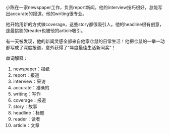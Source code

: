 小陈在一家newspaper工作，负责report新闻。他的interview技巧很好，总能写出accurate的报道。他的writing很专业。

他开始用新的方式做coverage，这些story都很吸引人。他的headline很有创意，连最挑剔的reader也被他的article吸引。

有一天被发现，他的新闻灵感全部来自他家仓鼠的日常生活！他把仓鼠的一举一动都写成了深度报道，意外获得了"年度最佳生活新闻奖"！

单词解释：
1. newspaper：报纸
2. report：报道
3. interview：采访
4. accurate：准确的
5. writing：写作
6. coverage：报道
7. story：故事
8. headline：标题
9. reader：读者
10. article：文章 